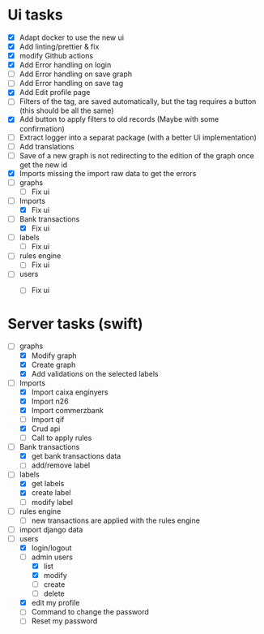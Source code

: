 # Ui tasks
* [x] Adapt docker to use the new ui
* [x] Add linting/prettier & fix
* [x] modify Github actions
* [x] Add Error handling on login
* [ ] Add Error handling on save graph
* [ ] Add Error handling on save tag
* [x] Add Edit profile page
* [ ] Filters of the tag, are saved automatically, but the tag requires a button (this should be all the same)
* [x] Add button to apply filters to old records (Maybe with some confirmation)
* [ ] Extract logger into a separat package (with a better Ui implementation)
* [ ] Add translations
* [ ] Save of a new graph is not redirecting to the edition of the graph once get the new id
* [x] Imports missing the import raw data to get the errors
* [ ] graphs
  * [ ] Fix ui
* [ ] Imports
  * [x] Fix ui
* [ ] Bank transactions
  * [x] Fix ui
* [ ] labels
  * [ ] Fix ui
* [ ] rules engine
  * [ ] Fix ui
* [ ] users
  * [ ] Fix ui


# Server tasks (swift)
* [ ] graphs
  * [x] Modify graph
  * [x] Create graph
  * [x] Add validations on the selected labels
* [ ] Imports
  * [x] Import caixa enginyers
  * [x] Import n26
  * [x] Import commerzbank
  * [ ] Import qif
  * [x] Crud api
  * [ ] Call to apply rules
* [ ] Bank transactions
  * [x] get bank transactions data
  * [ ] add/remove label
* [ ] labels
  * [x] get labels
  * [x] create label
  * [ ] modify label
* [ ] rules engine
  * [ ] new transactions are applied with the rules engine
* [ ] import django data
* [ ] users
  * [x] login/logout
  * [ ] admin users
    * [x] list
    * [x] modify
    * [ ] create
    * [ ] delete
  * [x] edit my profile
  * [ ] Command to change the password
  * [ ] Reset my password
